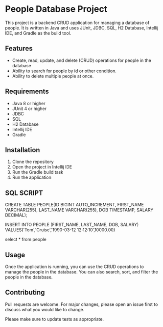 # People Database Project

This project is a backend CRUD application for managing a database of people. It is written in Java and uses JUnit, JDBC, SQL, H2 Database, Intellij IDE, and Gradle as the build tool.

## Features

* Create, read, update, and delete (CRUD) operations for people in the database
* Ability to search for people by id or other condition.
* Ability to delete multiple people at once.


## Requirements

* Java 8 or higher
* JUnit 4 or higher
* JDBC
* SQL
* H2 Database
* Intellij IDE
* Gradle

## Installation

1. Clone the repository
2. Open the project in Intellij IDE
3. Run the Gradle build task
4. Run the application

## SQL SCRIPT

CREATE TABLE PEOPLE(ID BIGINT AUTO_INCREMENT, FIRST_NAME VARCHAR(255), LAST_NAME VARCHAR(255), DOB TIMESTAMP, SALARY DECIMAL);

INSERT INTO PEOPLE (FIRST_NAME, LAST_NAME, DOB, SALARY) VALUES('Tom','Cruise','1990-03-12 12:12:10',10000.00)

select * from people


## Usage

Once the application is running, you can use the CRUD operations to manage the people in the database. You can also search, sort, and filter the people in the database.

## Contributing

Pull requests are welcome. For major changes, please open an issue first to discuss what you would like to change.


Please make sure to update tests as appropriate.
